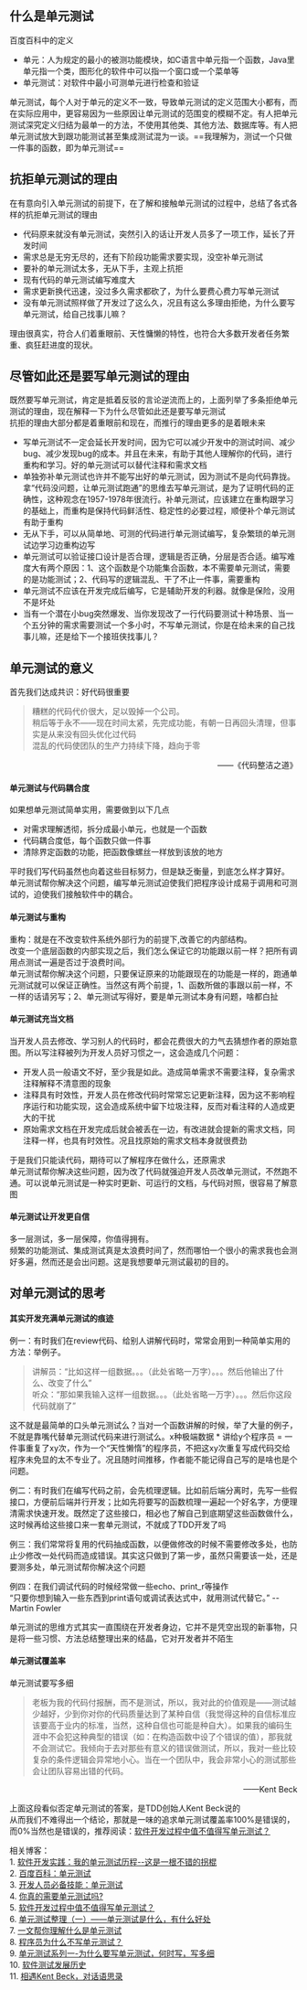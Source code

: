 ## 什么是单元测试
百度百科中的定义<br>
- 单元：人为规定的最小的被测功能模块，如C语言中单元指一个函数，Java里单元指一个类，图形化的软件中可以指一个窗口或一个菜单等<br>
- 单元测试：对软件中最小可测单元进行检查和验证

单元测试，每个人对于单元的定义不一致，导致单元测试的定义范围大小都有，而在实际应用中，更容易因为一些原因让单元测试的范围变的模糊不定。有人把单元测试深究定义归结为最单一的方法，不使用其他类、其他方法、数据库等。有人把单元测试放大到跟功能测试甚至集成测试混为一谈。==我理解为，测试一个只做一件事的函数，即为单元测试==

## 抗拒单元测试的理由
在有意向引入单元测试的前提下，在了解和接触单元测试的过程中，总结了各式各样的抗拒单元测试的理由
- 代码原来就没有单元测试，突然引入的话让开发人员多了一项工作，延长了开发时间
- 需求总是无穷无尽的，还有下阶段功能需求要实现，没空补单元测试
- 要补的单元测试太多，无从下手，主观上抗拒
- 现有代码的单元测试编写难度大
- 需求更新换代迅速，没过多久需求都砍了，为什么要费心费力写单元测试
- 没有单元测试照样做了开发过了这么久，况且有这么多理由拒绝，为什么要写单元测试，给自己找事儿嘛？

理由很真实，符合人们着重眼前、天性慵懒的特性，也符合大多数开发者任务繁重、疯狂赶进度的现状。

## 尽管如此还是要写单元测试的理由
既然要写单元测试，肯定是抵着反驳的言论逆流而上的，上面列举了多条拒绝单元测试的理由，现在解释一下为什么尽管如此还是要写单元测试<br>
抗拒的理由大部分都是着重眼前和现在，而推行的理由更多的是着眼未来
- 写单元测试不一定会延长开发时间，因为它可以减少开发中的测试时间、减少bug、减少发现bug的成本。并且在未来，有助于其他人理解你的代码，进行重构和学习。好的单元测试可以替代注释和需求文档
- 单独弥补单元测试也许并不能写出好的单元测试，因为测试不是向代码靠拢。拿“代码没问题，让单元测试跑通”的思维去写单元测试，是为了证明代码的正确性，这种观念在1957-1978年很流行。补单元测试，应该建立在重构跟学习的基础上，而重构是保持代码鲜活性、稳定性的必要过程，顺便补个单元测试有助于重构
- 无从下手，可以从简单地、可测的代码进行单元测试编写，复杂繁琐的单元测试边学习边重构边写
- 单元测试可以验证接口设计是否合理，逻辑是否正确，分层是否合适。编写难度大有两个原因：1、这个函数是个功能集合函数，本不需要单元测试，需要的是功能测试；2、代码写的逻辑混乱、干了不止一件事，需要重构
- 单元测试不应该在开发完成后编写，它是辅助开发的利器。就像是保险，没用不是坏处
- 当有一个潜在小bug突然爆发、当你发现改了一行代码要测试十种场景、当一个五分钟的需求需要测试一个多小时，不写单元测试，你是在给未来的自己找事儿嘛，还是给下一个接班侠找事儿？

## 单元测试的意义
首先我们达成共识：好代码很重要
> 糟糕的代码代价很大，足以毁掉一个公司。
<br> 稍后等于永不——现在时间太紧，先完成功能，有朝一日再回头清理，但事实是从来没有回头优化过代码
<br> 混乱的代码使团队的生产力持续下降，趋向于零

<p align="right">——《代码整洁之道》</p>

#### 单元测试与代码耦合度
如果想单元测试简单实用，需要做到以下几点
- 对需求理解透彻，拆分成最小单元，也就是一个函数
- 代码耦合度低，每个函数只做一件事
- 清除界定函数的功能，把函数像螺丝一样放到该放的地方

平时我们写代码虽然也向着这些目标努力，但是缺乏衡量，到底怎么样才算好。<br>
单元测试帮你解决这个问题，编写单元测试迫使我们把程序设计成易于调用和可测试的，迫使我们接触软件中的耦合。

#### 单元测试与重构
重构：就是在不改变软件系统外部行为的前提下,改善它的内部结构。<br>
改变一个底层函数的内部实现之后，我们怎么保证它的功能跟以前一样？把所有调用点测试一遍是否过于浪费时间。<br>
单元测试帮你解决这个问题，只要保证原来的功能跟现在的功能是一样的，跑通单元测试就可以保证正确性。当然这有两个前提，1、函数所做的事跟以前一样，不一样的话请另写；2、单元测试写得好，要是单元测试本身有问题，啥都白扯

#### 单元测试充当文档
当开发人员去修改、学习别人的代码时，都会花费很大的力气去猜想作者的原始意图。所以写注释被列为开发人员好习惯之一，这会造成几个问题：
- 开发人员一般语文不好，至少我是如此。造成简单需求不需要注释，复杂需求注释解释不清意图的现象
- 注释具有时效性，开发人员在修改代码时常常忘记更新注释，因为这不影响程序运行和功能实现，这会造成系统中留下垃圾注释，反而对看注释的人造成更大的干扰
- 原始需求文档在开发完成后就会被丢在一边，有改进就会提新的需求文档，同注释一样，也具有时效性。况且找原始的需求文档本身就很费劲

于是我们只能读代码，期待可以了解程序在做什么，还原需求<br>
单元测试帮你解决这些问题，因为改了代码就强迫开发人员改单元测试，不然跑不通。可以说单元测试是一种实时更新、可运行的文档，与代码对照，很容易了解意图

#### 单元测试让开发更自信
多一层测试，多一层保障，你值得拥有。<br>
频繁的功能测试、集成测试真是太浪费时间了，然而哪怕一个很小的需求我也会测好多遍，然而还是会出问题。这是我想要单元测试最初的目的。


## 对单元测试的思考
#### 其实开发充满单元测试的痕迹
例一：有时我们在review代码、给别人讲解代码时，常常会用到一种简单实用的方法：举例子。
> 讲解员：“比如这样一组数据。。。（此处省略一万字）。。。然后他输出了什么、改变了什么”<br>听众：“那如果我输入这样一组数据。。。（此处省略一万字）。。。然后你这段代码就崩了”

这不就是最简单的口头单元测试么？当对一个函数讲解的时候，举了大量的例子，不就是靠嘴代替单元测试代码来进行测试么。x种极端数据 * 讲给y个程序员 = 一件事重复了xy次，作为一个“天性懒惰”的程序员，不把这xy次重复写成代码交给程序未免显的太不专业了。况且随时间推移，作者能不能记得自己写的是啥也是个问题。

例二：有时我们在编写代码之前，会先梳理逻辑。比如前后端分离时，先写一些假接口，方便前后端并行开发；比如先将要写的函数梳理一遍起一个好名字，方便理清需求快速开发。既然定了这些接口，相必也了解自己到底期望这些函数做什么，这时候再给这些接口来一套单元测试，不就成了TDD开发了吗

例三：我们常常将复用的代码抽成函数，以便做修改的时候不需要修改多处，也防止少修改一处代码而造成错误。其实这只做到了第一步，虽然只需要该一处，还是要测多处，单元测试帮你解决这个问题

例四：在我们调试代码的时候经常做一些echo、print_r等操作<br>
“只要你想到输入一些东西到print语句或调试表达式中，就用测试代替它。” --Martin Fowler

单元测试的思维方式其实一直围绕在开发者身边，它并不是凭空出现的新事物，只是将一些习惯、方法总结整理出来的结晶，它对开发者并不陌生

#### 单元测试覆盖率
单元测试要写多细
> 老板为我的代码付报酬，而不是测试，所以，我对此的价值观是——测试越少越好，少到你对你的代码质量达到了某种自信（我觉得这种的自信标准应该要高于业内的标准，当然，这种自信也可能是种自大）。如果我的编码生涯中不会犯这种典型的错误（如：在构造函数中设了个错误的值），那我就不会测试它。我倾向于去对那些有意义的错误做测试，所以，我对一些比较复杂的条件逻辑会异常地小心。当在一个团队中，我会非常小心的测试那些会让团队容易出错的代码。
<p align="right">——Kent Beck</p>

上面这段看似否定单元测试的答案，是TDD创始人Kent Beck说的<br>
从而我们不难得出一个结论，那就是一味的追求单元测试覆盖率100%是错误的，而0%当然也是错误的，推荐阅读：[软件开发过程中值不值得写单元测试？](https://voidint.github.io/post/2017/10/24/ut/)


相关博客：
<br>1. [软件开发实践：我的单元测试历程--这是一根不错的拐棍](https://www.cnblogs.com/Rong-/p/7648918.html)
<br>2. [百度百科：单元测试](https://baike.baidu.com/item/%E5%8D%95%E5%85%83%E6%B5%8B%E8%AF%95#5)
<br>3. [开发人员必备技能：单元测试](https://baijiahao.baidu.com/s?id=1576454422319504844&wfr=spider&for=pc)
<br>4. [你真的需要单元测试吗?](https://blog.csdn.net/baidu_26118459/article/details/79882828)
<br>5. [软件开发过程中值不值得写单元测试？](https://voidint.github.io/post/2017/10/24/ut/)
<br>6. [单元测试整理（一）——单元测试是什么，有什么好处](https://note.youdao.com/https://blog.csdn.net/potatostyles/article/details/79152107)
<br>7. [一文帮你理解什么是单元测试](https://www.cnblogs.com/harlanc/p/6838155.html#_label1)
<br>8. [程序员为什么不写单元测试？](https://blog.csdn.net/dupeng0811/article/details/4300724)
<br>9. [单元测试系列一-为什么要写单元测试，何时写，写多细](https://blog.csdn.net/flysqrlboy/article/details/79301241)
<br>10. [软件测试发展历史](https://www.cnblogs.com/sallyzhang/p/6714264.html)
<br>11. [相遇Kent Beck，对话语思录](https://cloud.tencent.com/developer/news/314341)
